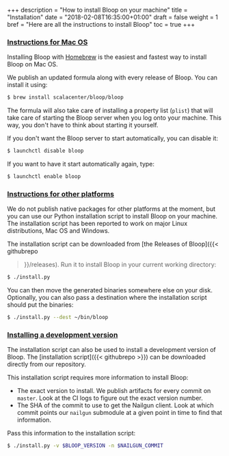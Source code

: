 +++
description = "How to install Bloop on your machine"
title = "Installation"
date = "2018-02-08T16:35:00+01:00"
draft = false
weight = 1
bref = "Here are all the instructions to install Bloop"
toc = true
+++

<h3 class="section-head" id="macos"><a href="#macos">Instructions for Mac OS</a></h3>

Installing Bloop with [Homebrew](https://brew.sh) is the easiest and fastest way to install Bloop on
Mac OS.

We publish an updated formula along with every release of Bloop. You can install it using:

```sh
$ brew install scalacenter/bloop/bloop
```

The formula will also take care of installing a property list (`plist`) that will take care of
starting the Bloop server when you log onto your machine. This way, you don't have to think about
starting it yourself.

If you don't want the Bloop server to start automatically, you can disable it: 

```sh
$ launchctl disable bloop
```

If you want to have it start automatically again, type:

```sh
$ launchctl enable bloop
```

<h3 class="section-head" id="manual"><a href="#manual">Instructions for other platforms</a></h3>

We do not publish native packages for other platforms at the moment, but you can use our
Python installation script to install Bloop on your machine. The installation script has been
reported to work on major Linux distributions, Mac OS and Windows.

The installation script can be downloaded from [the Releases of Bloop]({{< githubrepo
>}}/releases).
Run it to install Bloop in your current working directory:

```sh
$ ./install.py
```

You can then move the generated binaries somewhere else on your disk. Optionally, you can also pass
a destination where the installation script should put the binaries:

```sh
$ ./install.py --dest ~/bin/bloop
```

<h3 class="section-head" id="development"><a href="#development">Installing a development version</a></h3>

The installation script can also be used to install a development version of Bloop. The [installation
script]({{< githubrepo >}}) can be downloaded directly from our repository.

This installation script requires more information to install Bloop:

 - The exact version to install. We publish artifacts for every commit on `master`. Look at the CI
   logs to figure out the exact version number.
 - The SHA of the commit to use to get the Nailgun client. Look at which commit points our `nailgun`
   submodule at a given point in time to find that information.

Pass this information to the installation script:

```sh
$ ./install.py -v $BLOOP_VERSION -n $NAILGUN_COMMIT
```
